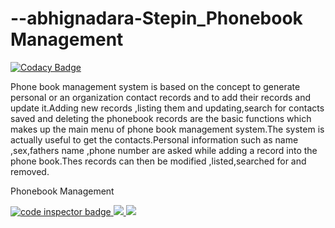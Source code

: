 # --abhignadara-Stepin_Phonebook Management

[![Codacy Badge](https://api.codacy.com/project/badge/Grade/c76489eff66f44e7a1f7f935c13305a7)](https://app.codacy.com/gh/17251A0404/-abhignadara-Stepin_EmployeeRecordManagementSystem?utm_source=github.com&utm_medium=referral&utm_content=17251A0404/-abhignadara-Stepin_EmployeeRecordManagementSystem&utm_campaign=Badge_Grade_Settings)


 Phone book management system is based on the concept to generate personal or an organization contact records and to add their records and update it.Adding new records ,listing them and updating,search for contacts saved and deleting the phonebook records are the basic functions which makes up the main menu of phone book management system.The system is actually useful to get the contacts.Personal information such as name ,sex,fathers name ,phone number   are asked while adding a record into the phone book.Thes records can then be modified ,listed,searched for and removed.




Phonebook Management

<a href="https://frontend.code-inspector.com/public/user/github/17251A0404">
   <img src="https://code-inspector.com/public/badge/user/github/17251A0404?style=light" alt="code inspector badge" />
   <img src="https://www.code-inspector.com/project/27482/score/svg"/>
   <img src="https://www.code-inspector.com/project/27482/status/svg"/>
   </a>
   
